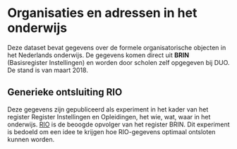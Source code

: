# Organisaties en adressen in het onderwijs
Deze dataset bevat gegevens over de formele organisatorische objecten in het Nederlands onderwijs. De gegevens komen direct uit **BRIN** (Basisregister Instellingen) en worden door scholen zelf opgegeven bij DUO.  De stand is van maart 2018.
## Generieke ontsluiting RIO
Deze gegevens zijn gepubliceerd als experiment in het kader van het register Register Instellingen en Opleidingen, het wie, wat, waar in het onderwijs. [RIO](https://www.rio-onderwijs.nl/wat-is-rio) is de  beoogde opvolger van het register BRIN.  Dit experiment is bedoeld om een idee te krijgen hoe RIO-gegevens optimaal ontsloten kunnen worden.
